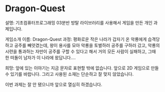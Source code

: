 # Dragon-Quest
설명: 기초컴퓨터프로그래밍 03분반 방탈 라이브러리를 사용해서 게임을 만든 개인 과제입니다.

게임소개
이름: Dragon-Quest
과정: 평화로운 작은 나라가 갑자기 온 악룡에게 습격당하고 공주를 빼앗겼는데, 
왕이 용사를 모아 악룡을 토벌하러 공주를 구하러 갔고, 악룡의 시련을 통과하는 자만이 공주를 구할 수 있다고 해서 거의 모든 사람이 실패하고, 그때 한 떠돌이 남자가 이 나라에 왔답니다....

희망: 앞에 있는 이야기는 지금 문자로 표현할 밖에 없습니다. 앞으로 2D 게임으로 만들 수 있기를 바랍니다. 그리고 사용된 소재는 단순하고 잘 맞지 않았습니다.

이번 과제는 잘 안 됐으니까 앞으로 열심히 하겠습니다.
